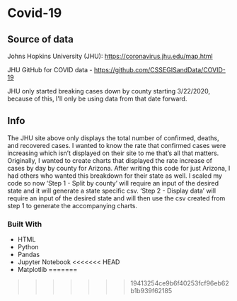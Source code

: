 # Covid-19
## Source of data

Johns Hopkins University (JHU): https://coronavirus.jhu.edu/map.html

JHU GitHub for COVID data - https://github.com/CSSEGISandData/COVID-19

JHU only started breaking cases down by county starting 3/22/2020, because of this, I'll only be using data from that date forward.

## Info

The JHU site above only displays the total number of confirmed, deaths, and recovered cases. I wanted to know the rate that confirmed cases were increasing which isn’t displayed on their site to me that’s all that matters. Originally, I wanted to create charts that displayed the rate increase of cases by day by county for Arizona. After writing this code for just Arizona, I had others who wanted this breakdown for their state as well. I scaled my code so now ‘Step 1 - Split by county’ will require an input of the desired state and it will generate a state specific csv. ‘Step 2 - Display data’ will require an input of the desired state and will then use the csv created from step 1 to generate the accompanying charts.

### Built With
* HTML
* Python
* Pandas
* Jupyter Notebook
<<<<<<< HEAD
* Matplotlib
=======
>>>>>>> 19413254ce9b6f40253fcf96eb62b1b939f62185
